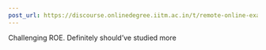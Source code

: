 ```yaml
---
post_url: https://discourse.onlinedegree.iitm.ac.in/t/remote-online-exam-tds-jan-2025/168832/52
---
```

Challenging ROE. Definitely should’ve studied more 